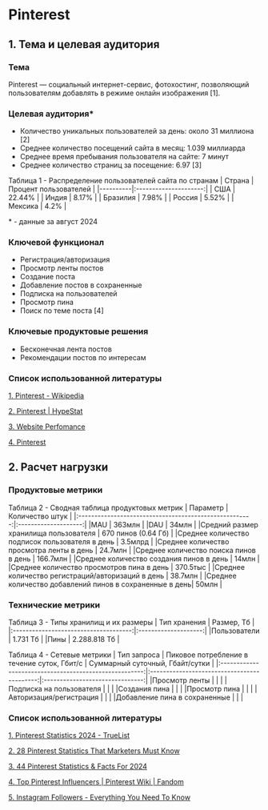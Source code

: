 # Pinterest
## 1. Тема и целевая аудитория
### Тема
Pinterest  — социальный интернет-сервис, фотохостинг, позволяющий пользователям добавлять в режиме онлайн изображения [1].
### Целевая аудитория*
- Количество уникальных пользователей за день: около 31 миллиона [2]
- Среднее количество посещений сайта в месяц: 1.039 миллиарда
- Среднее время пребывания пользователя на сайте: 7 минут
- Среднее количество страниц за посещение: 6.97 [3]

Таблица 1 - Распределение пользователей сайта по странам
| Страна   | Процент пользователей |
|----------|:---------------------:|
| США      | 22.44%                |
| Индия    | 8.17%                 |
| Бразилия | 7.98%                 |
| Россия   | 5.52%                 |
| Мексика  | 4.2%                  |

\* - данные за август 2024

### Ключевой функционал
+ Регистрация/авторизация
+ Просмотр ленты постов
+ Создание поста
+ Добавление постов в сохраненные
+ Подписка на пользователей
+ Просмотр пина
+ Поиск по теме поста [4]

### Ключевые продуктовые решения
- Бесконечная лента постов
- Рекомендации постов по интересам

### Список использованной литературы
[1. Pinterest - Wikipedia ](https://ru.wikipedia.org/wiki/Pinterest)

[2. Pinterest | HypeStat](https://hypestat.com/info/pinterest.com)

[3. Website Perfomance](https://pro.similarweb.com/#/digitalsuite/websiteanalysis/overview/website-performance/*/999/1m?webSource=Total&key=pinterest.com)

[4. Pinterest](https://ru.pinterest.com/)

## 2. Расчет нагрузки
### Продуктовые метрики
Таблица 2 - Сводная таблица продуктовых метрик
| Параметр                                               | Количество штук      |
|:------------------------------------------------------:|:--------------------:|
|MAU                                                     | 363млн               |
|DAU                                                     | 34млн                |
|Средний размер хранилища пользователя                   | 670 пинов (0.64 Гб)   |
|Среднее количество подписок пользователя в день         | 3.5млрд              |
|Среднее количество просмотра ленты в день               | 24.7млн              |
|Среднее количество поиска пинов в день                  | 166.7млн             |
|Среднее количество создания пинов в день                | 14млн                |
|Среднее количество просмотров пина в день               | 370.5тыс             |
|Среднее количество регистраций/авторизаций в день       | 38.7млн              |
|Среднее количество добавлений пинов в сохраненные в день| 50млн                |


### Технические метрики
Таблица 3 - Типы хранилищ и их размеры
| Тип хранения                          |      Размер, Тб      |
|:-------------------------------------:|:--------------------:|
|Пользователи                           | 1.731 Тб             |
|Пины                                   | 2.288.818 Тб         |

Таблица 4 - Сетевые метрики
| Тип запроса                                            | Пиковое потребление в течение суток, Гбит/с | Суммарный суточный, Гбайт/сутки |
|:------------------------------------------------------:|:-------------------------------------------:|:-------------------------------:|
|Просмотр ленты                                          |                                             |                                 |
|Подписка на пользователя                                |                                             |                                 |
|Создания пина                                           |                                             |                                 |
|Просмотр пина                                           |                                             |                                 |
|Авторизация/регистрация                                 |                                             |                                 |
|Добавление пина в сохраненные                           |                                             |                                 |

### Список использованной литературы
[1. Pinterest Statistics 2024 - TrueList](https://truelist.co/blog/pinterest-statistics/)

[2. 28 Pinterest Statistics That Marketers Must Know](https://www.demandsage.com/pinterest-statistics/)

[3. 44 Pinterest Statistics & Facts For 2024](https://www.searchenginejournal.com/pinterest-facts/370926/)

[4. Top Pinterest Influencers | Pinterest Wiki | Fandom](https://pinyourinterest.fandom.com/wiki/Top_Pinterest_Influencers)

[5. Instagram Followers - Everything You Need To Know](https://mention.com/en/reports/instagram/followers/)

